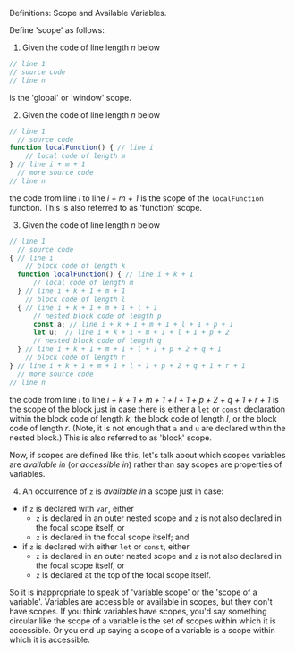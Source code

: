 Definitions: Scope and Available Variables.

Define 'scope' as follows:

1. Given the code of line length _n_ below

```js
// line 1
// source code
// line n
```

is the 'global' or 'window' scope.

2. Given the code of line length _n_ below

```js
// line 1
  // source code
function localFunction() { // line i
    // local code of length m
} // line i + m + 1
  // more source code
// line n
```

the code from line _i_ to line _i + m + 1_ is the scope of the `localFunction` function. This is also referred to as 'function' scope.

3. Given the code of line length _n_ below

```js
// line 1
  // source code
{ // line i
    // block code of length k
  function localFunction() { // line i + k + 1
      // local code of length m
  } // line i + k + 1 + m + 1
    // block code of length l
  { // line i + k + 1 + m + 1 + l + 1
      // nested block code of length p
      const a; // line i + k + 1 + m + 1 + l + 1 + p + 1
      let u;  // line i + k + 1 + m + 1 + l + 1 + p + 2
      // nested block code of length q
  } // line i + k + 1 + m + 1 + l + 1 + p + 2 + q + 1
    // block code of length r
} // line i + k + 1 + m + 1 + l + 1 + p + 2 + q + 1 + r + 1
  // more source code
// line n
```

the code from line _i_ to line _i + k + 1 + m + 1 + l + 1 + p + 2 + q + 1 + r + 1_ is the scope of the block just in case there is either a `let` or `const` declaration within the block code of length _k_, the block code of length _l_, or the block code of length _r_. (Note, it is not enough that `a` and `u` are declared within the nested block.) This is also referred to as 'block' scope.

Now, if scopes are defined like this, let's talk about which scopes variables are _available in_ (or _accessible in_) rather than say scopes are properties of variables.

4. An occurrence of `z` is _available in_ a scope just in case:
  - if `z` is declared with `var`, either
    - `z` is declared in an outer nested scope and `z` is not also declared in the focal scope itself, or
    - `z` is declared in the focal scope itself; and
  - if `z` is declared with either `let` or `const`, either
    - `z` is declared in an outer nested scope and `z` is not also declared in the focal scope itself, or
    - `z` is declared at the top of the focal scope itself.

So it is inappropriate to speak of 'variable scope' or the 'scope of a variable'. Variables are accessible or available in scopes, but they don't have scopes. If you think variables have scopes, you'd say something circular like the scope of a variable is the set of scopes within which it is accessible. Or you end up saying a scope of a variable is a scope within which it is accessible.
